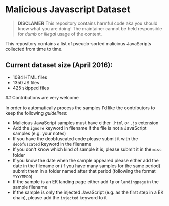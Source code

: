 # Malicious Javascript Dataset

> **DISCLAMER** This repository contains harmful code aka you should know what you are doing! The maintainer cannot be held responsible for *dumb* or *illegal* usage of the content.

This repository contains a list of pseudo-sorted malicious JavaScripts collected from time to time.

## Current dataset size (April 2016):
- 1084 HTML files
- 1350 JS files
- 425 skipped files

## Contributions are very welcome

In order to automatically process the samples I'd like the contributors to keep the following *guidelines*:
* Malicious JavaScript samples must have either `.html` or `.js` extension
* Add the `ignore` keyword in filename if the file is not a JavaScript samples (e.g. your notes)
* If you have the deobfuscated code please submit it with the `deobfuscated` keyword in the filename
* If you don't know which kind of sample it is, please submit it in the `misc` folder
* If you know the date when the sample appeared please either add the date in the filename or (if you have many samples for the same period) submit them in a folder named after that period (following the format `YYYYMMDD`)
* If the sample is an EK landing page either add `lp` or `landingpage` in the sample filename
* If the sample is only the injected JavaScript (e.g. as the first step in a EK chain), please add the `injected` keyword to it
